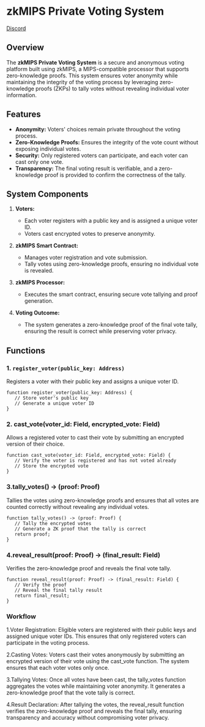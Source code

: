 # zkMIPS Private Voting System   
[Discord](https://discord.com/channels/1125877344972849232/1234942017591578715/1285798113742815263)

## Overview
The **zkMIPS Private Voting System** is a secure and anonymous voting platform built using zkMIPS, a MIPS-compatible processor that supports zero-knowledge proofs. This system ensures voter anonymity while maintaining the integrity of the voting process by leveraging zero-knowledge proofs (ZKPs) to tally votes without revealing individual voter information.

## Features
- **Anonymity:** Voters' choices remain private throughout the voting process.
- **Zero-Knowledge Proofs:** Ensures the integrity of the vote count without exposing individual votes.
- **Security:** Only registered voters can participate, and each voter can cast only one vote.
- **Transparency:** The final voting result is verifiable, and a zero-knowledge proof is provided to confirm the correctness of the tally.

## System Components
1. **Voters:**
   - Each voter registers with a public key and is assigned a unique voter ID.
   - Voters cast encrypted votes to preserve anonymity.

2. **zkMIPS Smart Contract:**
   - Manages voter registration and vote submission.
   - Tally votes using zero-knowledge proofs, ensuring no individual vote is revealed.

3. **zkMIPS Processor:**
   - Executes the smart contract, ensuring secure vote tallying and proof generation.

4. **Voting Outcome:**
   - The system generates a zero-knowledge proof of the final vote tally, ensuring the result is correct while preserving voter privacy.

## Functions

### 1. `register_voter(public_key: Address)`
Registers a voter with their public key and assigns a unique voter ID.
```leo
function register_voter(public_key: Address) {
   // Store voter's public key
   // Generate a unique voter ID
}
```
### 2. cast_vote(voter_id: Field, encrypted_vote: Field)
Allows a registered voter to cast their vote by submitting an encrypted version of their choice.
```leo
function cast_vote(voter_id: Field, encrypted_vote: Field) {
   // Verify the voter is registered and has not voted already
   // Store the encrypted vote
}
```
### 3.tally_votes() -> (proof: Proof)
Tallies the votes using zero-knowledge proofs and ensures that all votes are counted correctly without revealing any individual votes.
```
function tally_votes() -> (proof: Proof) {
   // Tally the encrypted votes
   // Generate a ZK proof that the tally is correct
   return proof;
}
```

### 4.reveal_result(proof: Proof) -> (final_result: Field)
Verifies the zero-knowledge proof and reveals the final vote tally.
```leo
function reveal_result(proof: Proof) -> (final_result: Field) {
   // Verify the proof
   // Reveal the final tally result
   return final_result;
}
```
### Workflow
 1.Voter Registration: Eligible voters are registered with their public keys and assigned unique voter IDs. This ensures that only registered voters can participate in the voting process.

 2.Casting Votes: Voters cast their votes anonymously by submitting an encrypted version of their vote using the cast_vote function. The system ensures that each voter votes only once.

 3.Tallying Votes: Once all votes have been cast, the tally_votes function aggregates the votes while maintaining voter anonymity. It generates a zero-knowledge proof that the vote tally is correct.

 4.Result Declaration: After tallying the votes, the reveal_result function verifies the zero-knowledge proof and reveals the final tally, ensuring transparency and accuracy without compromising voter privacy.

